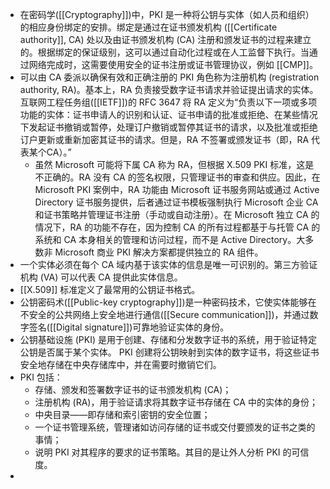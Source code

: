 - 在密码学([[Cryptography]])中，PKI 是一种将公钥与实体（如人员和组织）的相应身份绑定的安排。绑定是通过在证书颁发机构 ([[Certificate authority]], CA) 处以及由证书颁发机构 (CA) 注册和颁发证书的过程来建立的。根据绑定的保证级别，这可以通过自动化过程或在人工监督下执行。当通过网络完成时，这需要使用安全的证书注册或证书管理协议，例如 [[CMP]]。
- 可以由 CA 委派以确保有效和正确注册的 PKI 角色称为注册机构 (registration authority, RA)。基本上，RA 负责接受数字证书请求并验证提出请求的实体。互联网工程任务组([[IETF]])的 RFC 3647 将 RA 定义为“负责以下一项或多项功能的实体：证书申请人的识别和认证、证书申请的批准或拒绝、在某些情况下发起证书撤销或暂停，处理订户撤销或暂停其证书的请求，以及批准或拒绝订户更新或重新加密其证书的请求。但是，RA 不签署或颁发证书（即，RA 代表某个CA）。”
	- 虽然 Microsoft 可能将下属 CA 称为 RA，但根据 X.509 PKI 标准，这是不正确的。RA 没有 CA 的签名权限，只管理证书的审查和供应。因此，在 Microsoft PKI 案例中，RA 功能由 Microsoft 证书服务网站或通过 Active Directory 证书服务提供，后者通过证书模板强制执行 Microsoft 企业 CA 和证书策略并管理证书注册（手动或自动注册）。在 Microsoft 独立 CA 的情况下，RA 的功能不存在，因为控制 CA 的所有过程都基于与托管 CA 的系统和 CA 本身相关的管理和访问过程，而不是 Active Directory。大多数非 Microsoft 商业 PKI 解决方案都提供独立的 RA 组件。
- 一个实体必须在每个 CA 域内基于该实体的信息是唯一可识别的。第三方验证机构 (VA) 可以代表 CA 提供此实体信息。
- [[X.509]] 标准定义了最常用的公钥证书格式。
- 公钥密码术([[Public-key cryptography]])是一种密码技术，它使实体能够在不安全的公共网络上安全地进行通信([[Secure communication]])，并通过数字签名([[Digital signature]])可靠地验证实体的身份。
- 公钥基础设施 (PKI) 是用于创建、存储和分发数字证书的系统，用于验证特定公钥是否属于某个实体。 PKI 创建将公钥映射到实体的数字证书，将这些证书安全地存储在中央存储库中，并在需要时撤销它们。
- PKI 包括：
	- 存储、颁发和签署数字证书的证书颁发机构 (CA)；
	- 注册机构 (RA)，用于验证请求将其数字证书存储在 CA 中的实体的身份；
	- 中央目录——即存储和索引密钥的安全位置；
	- 一个证书管理系统，管理诸如访问存储的证书或交付要颁发的证书之类的事情；
	- 说明 PKI 对其程序的要求的证书策略。其目的是让外人分析 PKI 的可信度。
-